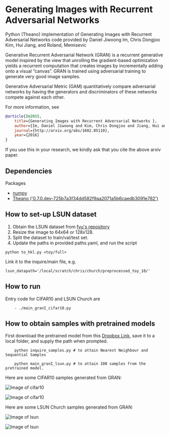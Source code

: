 # Generating Images with Recurrent Adversarial Networks 

Python (Theano) implementation of Generating Images with Recurrent Adversarial Networks code provided 
by Daniel Jiwoong Im, Chris Dongjoo Kim, Hui Jiang, and Roland, Memisevic 

Generative Recurrent Adversarial Network (GRAN) is a recurrent generative model inspired by
the view that unrolling the gradient-based optimization yields
a recurrent computation that creates images by
incrementally adding onto a visual “canvas”.
GRAN is trained using adversarial training to generate very good image
samples. 

Generative Adversarial Metric (GAM) quantitatively
compare adversarial networks by having
the generators and discriminators of these networks
compete against each other.

For more information, see 
```bibtex
@article{Im2015,
    title={Generating Images with Recurrent Adversarial Networks },
    author={Im, Daniel Jiwoong and Kim, Chris Dongjoo and Jiang, Hui and Memisevic, Roland},
    journal={http://arxiv.org/abs/1602.05110},
    year={2016}
}
```
If you use this in your research, we kindly ask that you cite the above arxiv paper.


## Dependencies
Packages
* [numpy](http://www.numpy.org/)
* [Theano ('0.7.0.dev-725b7a3f34dd582f9aa2071a5b6caedb3091e782')](http://deeplearning.net/software/theano/) 

## How to set-up LSUN dataset
1. Obtain the LSUN dataset from [fyu's repository](https://github.com/fyu/lsun)
2. Resize the image to 64x64 or 128x128.
3. Split the dataset to train/val/test set.
4. Update the paths in provided paths.yaml, and run the script 
```
python to_hkl.py <toy/full>
```
Link it to the inquire/main file, e.g.
```
lsun_datapath='/local/scratch/chris/church/preprocessed_toy_10/'
``` 

## How to run
Entry code for CIFAR10 and LSUN Church are 
```
    - ./main_granI_cifar10.py
```
## How to obtain samples with pretrained models
First download the pretrained model from this [Dropbox Link](https://www.dropbox.com/sh/1jek1alxyjhcnjh/AADOWgtWOWF-LYEuMekxe2yWa?dl=0), save it to a local folder, and supply the path when prompted.
```
    python inquire_samples.py # to attain Nearest Neighbour and Sequential Samples

    python main_granI_lsun.py # to attain 100 samples from the pretrained model.

```

Here are some CIFAR10 samples generated from GRAN:

![Image of cifar10](https://github.com/jiwoongim/GRAN/blob/master/figs/cifar10/cifar10_granI_samples.jpeg)

![Image of cifar10](https://github.com/jiwoongim/GRAN/blob/master/figs/cifar10/cifar10_granI_samples2.jpeg)

Here are some LSUN Church samples generated from GRAN:

![Image of lsun](https://github.com/jiwoongim/GRAN/blob/master/figs/lsun/lsun_ts3.jpg)

![Image of lsun](https://github.com/jiwoongim/GRAN/blob/master/figs/lsun/lsun_ts5.jpg)


